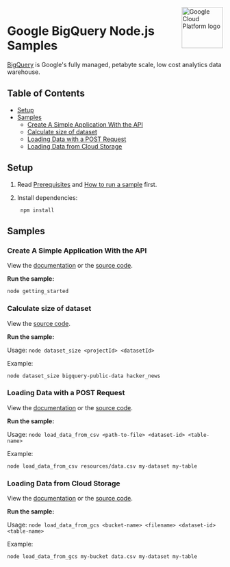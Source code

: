 <img src="https://avatars2.githubusercontent.com/u/2810941?v=3&s=96" alt="Google Cloud Platform logo" title="Google Cloud Platform" align="right" height="96" width="96"/>

# Google BigQuery Node.js Samples

[BigQuery][bigquery_docs] is Google's fully managed, petabyte scale, low cost
analytics data warehouse.

[bigquery_docs]: https://cloud.google.com/bigquery/docs/

## Table of Contents

* [Setup](#setup)
* [Samples](#samples)
  * [Create A Simple Application With the API](#create-a-simple-application-with-the-api)
  * [Calculate size of dataset](#calculate-size-of-dataset)
  * [Loading Data with a POST Request](#loading-data-with-a-post-request)
  * [Loading Data from Cloud Storage](#loading-data-from-cloud-storage)

## Setup

1. Read [Prerequisites][prereq] and [How to run a sample][run] first.
1. Install dependencies:

        npm install

[prereq]: ../README.md#prerequisities
[run]: ../README.md#how-to-run-a-sample

## Samples

### Create A Simple Application With the API

View the [documentation][basics_1] or the [source code][basics_2].

__Run the sample:__

    node getting_started

[basics_1]: getting_started.js
[basics_2]: https://cloud.google.com/bigquery/create-simple-app-api

### Calculate size of dataset

View the [source code][size_1].

__Run the sample:__

Usage: `node dataset_size <projectId> <datasetId>`

Example:

    node dataset_size bigquery-public-data hacker_news

[size_1]: dataset_size.js

### Loading Data with a POST Request

View the [documentation][file_1] or the [source code][file_2].

__Run the sample:__

Usage: `node load_data_from_csv <path-to-file> <dataset-id> <table-name>`

Example:

    node load_data_from_csv resources/data.csv my-dataset my-table

[file_1]: load_data_from_csv.js
[file_2]: https://cloud.google.com/bigquery/loading-data-post-request

### Loading Data from Cloud Storage

View the [documentation][gcs_1] or the [source code][gcs_2].

__Run the sample:__

Usage: `node load_data_from_gcs <bucket-name> <filename> <dataset-id> <table-name>`

Example:

    node load_data_from_gcs my-bucket data.csv my-dataset my-table

[gcs_1]: load_data_from_gcs.js
[gcs_2]: https://cloud.google.com/bigquery/docs/loading-data-cloud-storage
